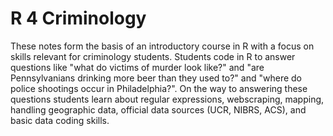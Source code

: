 # R 4 Criminology

These notes form the basis of an introductory course in R with a focus on skills relevant for criminology students. Students code in R to answer questions like "what do victims of murder look like?" and "are Pennsylvanians drinking more beer than they used to?" and "where do police shootings occur in Philadelphia?". On the way to answering these questions students learn about regular expressions, webscraping, mapping, handling geographic data, official data sources (UCR, NIBRS, ACS), and basic data coding skills.
